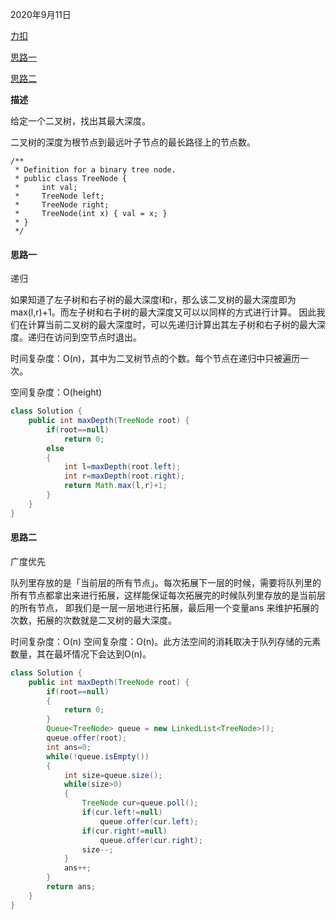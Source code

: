 2020年9月11日

[力扣](https://leetcode-cn.com/problems/maximum-depth-of-binary-tree/solution/er-cha-shu-de-zui-da-shen-du-by-leetcode-solution/)

[思路一](#思路一)

[思路二](#思路二)

**描述**

给定一个二叉树，找出其最大深度。

二叉树的深度为根节点到最远叶子节点的最长路径上的节点数。
```
/**
 * Definition for a binary tree node.
 * public class TreeNode {
 *     int val;
 *     TreeNode left;
 *     TreeNode right;
 *     TreeNode(int x) { val = x; }
 * }
 */
```
#### 思路一

递归

如果知道了左子树和右子树的最大深度l和r，那么该二叉树的最大深度即为max(l,r)+1。而左子树和右子树的最大深度又可以以同样的方式进行计算。
因此我们在计算当前二叉树的最大深度时，可以先递归计算出其左子树和右子树的最大深度。递归在访问到空节点时退出。

时间复杂度：O(n)，其中为二叉树节点的个数。每个节点在递归中只被遍历一次。

空间复杂度：O(height)

```java
class Solution {
    public int maxDepth(TreeNode root) {
        if(root==null)
            return 0;
        else
        {
            int l=maxDepth(root.left);
            int r=maxDepth(root.right);
            return Math.max(l,r)+1;
        }
    }
}
```

#### 思路二

广度优先

队列里存放的是「当前层的所有节点」。每次拓展下一层的时候，需要将队列里的所有节点都拿出来进行拓展，这样能保证每次拓展完的时候队列里存放的是当前层的所有节点，
即我们是一层一层地进行拓展，最后用一个变量ans 来维护拓展的次数，拓展的次数就是二叉树的最大深度。

时间复杂度：O(n)
空间复杂度：O(n)。此方法空间的消耗取决于队列存储的元素数量，其在最坏情况下会达到O(n)。

```java
class Solution {
    public int maxDepth(TreeNode root) {
        if(root==null)
        {
            return 0;
        }
        Queue<TreeNode> queue = new LinkedList<TreeNode>();
        queue.offer(root);
        int ans=0;
        while(!queue.isEmpty())
        {
            int size=queue.size();
            while(size>0)
            {
                TreeNode cur=queue.poll();
                if(cur.left!=null)
                    queue.offer(cur.left);
                if(cur.right!=null)
                    queue.offer(cur.right);
                size--;
            }
            ans++;
        }
        return ans;
    }
}
```
